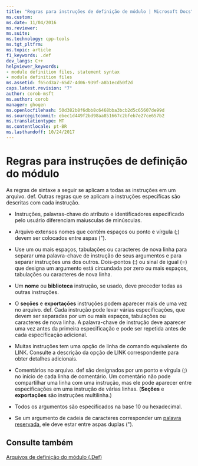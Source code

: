 ```yaml
---
title: "Regras para instruções de definição de módulo | Microsoft Docs"
ms.custom: 
ms.date: 11/04/2016
ms.reviewer: 
ms.suite: 
ms.technology: cpp-tools
ms.tgt_pltfrm: 
ms.topic: article
f1_keywords: .def
dev_langs: C++
helpviewer_keywords:
- module definition files, statement syntax
- module definition files
ms.assetid: f65cd3a7-65d7-4d06-939f-a8b1ecd50f2d
caps.latest.revision: "7"
author: corob-msft
ms.author: corob
manager: ghogen
ms.openlocfilehash: 50d382b8f6dbb8c6468bba3bcb2d5c65607de99d
ms.sourcegitcommit: ebec1d449f2bd98aa851667c2bfeb7e27ce657b2
ms.translationtype: MT
ms.contentlocale: pt-BR
ms.lasthandoff: 10/24/2017
---
```

# <a name="rules-for-module-definition-statements"></a>Regras para instruções de definição do módulo
As regras de sintaxe a seguir se aplicam a todas as instruções em um arquivo. def. Outras regras que se aplicam a instruções específicas são descritas com cada instrução.  
  
-   Instruções, palavras-chave do atributo e identificadores especificado pelo usuário diferenciam maiusculas de minúsculas.  
  
-   Arquivo extensos nomes que contêm espaços ou ponto e vírgula (;) devem ser colocados entre aspas (").  
  
-   Use um ou mais espaços, tabulações ou caracteres de nova linha para separar uma palavra-chave de instrução de seus argumentos e para separar instruções uns dos outros. Dois-pontos (:) ou sinal de igual (=) que designa um argumento está circundada por zero ou mais espaços, tabulações ou caracteres de nova linha.  
  
-   Um **nome** ou **biblioteca** instrução, se usado, deve preceder todas as outras instruções.  
  
-   O **seções** e **exportações** instruções podem aparecer mais de uma vez no arquivo. def. Cada instrução pode levar várias especificações, que devem ser separadas por um ou mais espaços, tabulações ou caracteres de nova linha. A palavra-chave de instrução deve aparecer uma vez antes da primeira especificação e pode ser repetida antes de cada especificação adicional.  
  
-   Muitas instruções tem uma opção de linha de comando equivalente do LINK. Consulte a descrição da opção de LINK correspondente para obter detalhes adicionais.  
  
-   Comentários no arquivo. def são designados por um ponto e vírgula (;) no início de cada linha de comentário. Um comentário não pode compartilhar uma linha com uma instrução, mas ele pode aparecer entre especificações em uma instrução de várias linhas. (**Seções** e **exportações** são instruções multilinha.)  
  
-   Todos os argumentos são especificados na base 10 ou hexadecimal.  
  
-   Se um argumento de cadeia de caracteres corresponder um [palavra reservada](../../build/reference/reserved-words.md), ele deve estar entre aspas duplas (").  
  
## <a name="see-also"></a>Consulte também  
 [Arquivos de definição do módulo (.Def)](../../build/reference/module-definition-dot-def-files.md)  